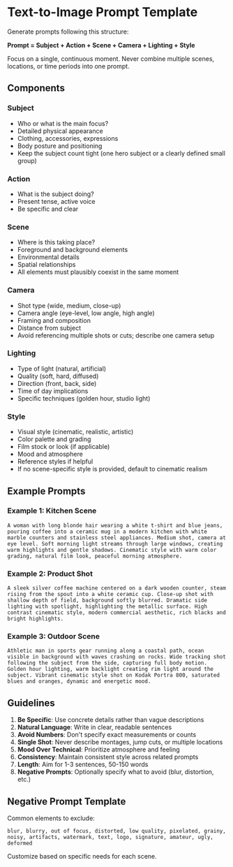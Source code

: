 # Text-to-Image Prompt Template

Generate prompts following this structure:

**Prompt = Subject + Action + Scene + Camera + Lighting + Style**

Focus on a single, continuous moment. Never combine multiple scenes, locations, or time periods into one prompt.

## Components

### Subject
- Who or what is the main focus?
- Detailed physical appearance
- Clothing, accessories, expressions
- Body posture and positioning
- Keep the subject count tight (one hero subject or a clearly defined small group)

### Action
- What is the subject doing?
- Present tense, active voice
- Be specific and clear

### Scene
- Where is this taking place?
- Foreground and background elements
- Environmental details
- Spatial relationships
- All elements must plausibly coexist in the same moment

### Camera
- Shot type (wide, medium, close-up)
- Camera angle (eye-level, low angle, high angle)
- Framing and composition
- Distance from subject
- Avoid referencing multiple shots or cuts; describe one camera setup

### Lighting
- Type of light (natural, artificial)
- Quality (soft, hard, diffused)
- Direction (front, back, side)
- Time of day implications
- Specific techniques (golden hour, studio light)

### Style
- Visual style (cinematic, realistic, artistic)
- Color palette and grading
- Film stock or look (if applicable)
- Mood and atmosphere
- Reference styles if helpful
- If no scene-specific style is provided, default to cinematic realism

## Example Prompts

### Example 1: Kitchen Scene
```
A woman with long blonde hair wearing a white t-shirt and blue jeans, pouring coffee into a ceramic mug in a modern kitchen with white marble counters and stainless steel appliances. Medium shot, camera at eye level. Soft morning light streams through large windows, creating warm highlights and gentle shadows. Cinematic style with warm color grading, natural film look, peaceful morning atmosphere.
```

### Example 2: Product Shot
```
A sleek silver coffee machine centered on a dark wooden counter, steam rising from the spout into a white ceramic cup. Close-up shot with shallow depth of field, background softly blurred. Dramatic side lighting with spotlight, highlighting the metallic surface. High contrast cinematic style, modern commercial aesthetic, rich blacks and bright highlights.
```

### Example 3: Outdoor Scene
```
Athletic man in sports gear running along a coastal path, ocean visible in background with waves crashing on rocks. Wide tracking shot following the subject from the side, capturing full body motion. Golden hour lighting, warm backlight creating rim light around the subject. Vibrant cinematic style shot on Kodak Portra 800, saturated blues and oranges, dynamic and energetic mood.
```

## Guidelines

1. **Be Specific**: Use concrete details rather than vague descriptions
2. **Natural Language**: Write in clear, readable sentences
3. **Avoid Numbers**: Don't specify exact measurements or counts
4. **Single Shot**: Never describe montages, jump cuts, or multiple locations
5. **Mood Over Technical**: Prioritize atmosphere and feeling
6. **Consistency**: Maintain consistent style across related prompts
7. **Length**: Aim for 1-3 sentences, 50-150 words
8. **Negative Prompts**: Optionally specify what to avoid (blur, distortion, etc.)

## Negative Prompt Template

Common elements to exclude:
```
blur, blurry, out of focus, distorted, low quality, pixelated, grainy, noisy, artifacts, watermark, text, logo, signature, amateur, ugly, deformed
```

Customize based on specific needs for each scene.
